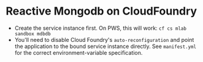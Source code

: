 # Reactive Mongodb on CloudFoundry

* Create the service instance first. On PWS, this will work: `cf cs mlab sandbox mdbdb `
* You'll need to disable Cloud Foundry's `auto-reconfiguration` and point the application to the bound service instance directly. See `manifest.yml` for the correct environment-variable specification.

